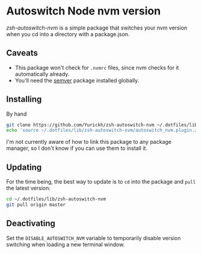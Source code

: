 # Autoswitch Node nvm version

_zsh-autoswitch-nvm_ is a simple package that switches your nvm version when you cd into a directory with a package.json.

## Caveats

- This package won't check for `.nvmrc` files, since nvm checks for it automatically already.
- You'll need the [semver](https://www.npmjs.com/package/semver) package installed globally.

## Installing

By hand

```bash
git clone https://github.com/Yurickh/zsh-autoswitch-nvm ~/.dotfiles/lib/zsh-autoswitch-nvm
echo 'source ~/.dotfiles/lib/zsh-autoswitch-nvm/autoswitch_nvm.plugin.zsh' >> ~/.zshrc
```

I'm not currently aware of how to link this package to any package manager, so I don't know if you can use them to install it.

## Updating

For the time being, the best way to update is to `cd` into the package and `pull` the latest version:

```bash
cd ~/.dotfiles/lib/zsh-autoswitch-nvm
git pull origin master
```

## Deactivating

Set the `DISABLE_AUTOSWITCH_NVM` variable to temporarily disable version switching when loading a new terminal window.
